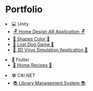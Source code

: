 # Portfolio
<li>💻 Unity
<ul>
	<li>
		<a href="https://github.com/RigoCat/Home_Design_AR_Application"> 
		🪑 Home Design AR Application 🪑 
		</a>
	</li>
	<li>
		<a href="https://github.com/RigoCat/ShapesColor"> 
		🔵 Shapes Color 🔵 
		</a>
	</li>
	<li>
		<a href="https://github.com/RigoCat/TravellingDog"> 
		🐶 Lost Dog Game 🐶 
		</a>
	</li>
	<li>
		<a href="https://github.com/RigoCat/Virus_Simulation_Application"> 
		🦠 3D Virus Simulation Application 🦠 
		</a>
	</li>
</ul>
</li>
<li>📱 Flutter
<ul>
	<li>
		<a href="https://github.com/Alexandru-F1/UBB-MA-2021"> 
		🥗 Home Recipes 🥗
		</a>
	</li>
</ul>
</li>
<li>🛠 C#/.NET
<ul>
	<li>
		<a href="https://github.com/Alexandru-F1/UBB-ISS-2021"> 
		📚 Library Management System 📚
		</a>
	</li>
</ul>
</li>
